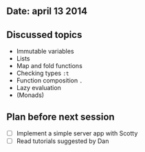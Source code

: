 ## Date: april 13 2014

## Discussed topics
- Immutable variables
- Lists
- Map and fold functions
- Checking types `:t`
- Function composition `.`
- Lazy evaluation
- (Monads)

## Plan before next session
- [ ] Implement a simple server app with Scotty
- [ ] Read tutorials suggested by Dan

